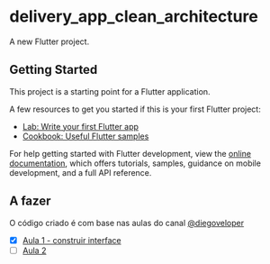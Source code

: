 # delivery_app_clean_architecture

A new Flutter project.

## Getting Started

This project is a starting point for a Flutter application.

A few resources to get you started if this is your first Flutter project:

- [Lab: Write your first Flutter app](https://docs.flutter.dev/get-started/codelab)
- [Cookbook: Useful Flutter samples](https://docs.flutter.dev/cookbook)

For help getting started with Flutter development, view the
[online documentation](https://docs.flutter.dev/), which offers tutorials,
samples, guidance on mobile development, and a full API reference.

## A fazer 

O código criado é com base nas aulas do canal [@diegoveloper](https://www.youtube.com/@diegoveloper)

- [x] [Aula 1 - construir interface](https://www.youtube.com/watch?v=BUDyX-SX1Ew&t=0s)
- [ ] [Aula 2](https://www.youtube.com/watch?v=Qffojk-vjKY&list=PLrS57q8gZKG9apnFaI4jZqU8Mjs-od9s8&index=2)